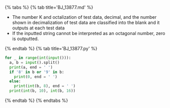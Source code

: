 {% tabs %}
{% tab title='BJ_13877.md' %}

* The number K and octalization of test data, decimal, and the number shown in decimalization of test data are classified into the blank and it outputs at each test data
* If the inputted string cannot be interpreted as an octagonal number, zero is outputted.

{% endtab %}
{% tab title='BJ_13877.py' %}

```py
for _ in range(int(input())):
  a, b = input().split()
  print(a, end = ' ')
  if '8' in b or '9' in b:
    print(0, end = ' ')
  else:
    print(int(b, 8), end = ' ')
  print(int(b, 10), int(b, 16))
```

{% endtab %}
{% endtabs %}